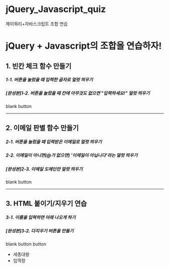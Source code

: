 # jQuery_Javascript_quiz
제이쿼리+자바스크립트 조합 연습
<br>
    <h1>jQuery + Javascript의 조합을 연습하자!</h1>
        <h2>1. 빈칸 체크 함수 만들기</h2>
        <h5>1-1. 버튼을 눌렀을 때 입력한 글자로 얼럿 띄우기</h5>
        <h5>[완성본]1-2. 버튼을 눌렀을 때 칸에 아무것도 없으면 "입력하세요!" 얼럿 띄우기</h5>
        blank button
    <hr />
        <h2>2. 이메일 판별 함수 만들기</h2>
        <h5>2-1. 버튼을 눌렀을 때 입력받은 이메일로 얼럿 띄우기</h5>
        <h5>2-2. 이메일이 아니면(@가 없으면) '이메일이 아닙니다'라는 얼럿 띄우기</h5>
        <h5>[완성본]2-3. 이메일 도메인만 얼럿 띄우기</h5>
        blank button
    <hr />
        <h2>3. HTML 붙이기/지우기 연습</h2>
        <h5>3-1. 이름을 입력하면 아래 나오게 하기</h5>
        <h5>[완성본]3-2. 다지우기 버튼을 만들기</h5>
        blank button button
        <ul>
            <li>세종대왕</li>
            <li>임꺽정</li>
        </ul>
